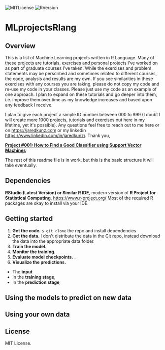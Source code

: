 ![MITLicense](https://badgen.net/cran/license/ggplot2)
![RVersion](https://badgen.net/cran/r/data.table)
# MLprojectsRlang
## Overview
This is a list of Machine Learning projects written in R Language. Many of these projects are tutorials, exercises and personal projects I've worked on as part of graduate courses I've taken. While the exercises and problem statements may be perscribed and sometimes related to different courses, the code, analysis and results are my own. If you see similarities in these exercises with any courses you are taking, please do not copy my code and re-use my code in your classes. Please just use my code as an example of one approach. I plan to expand on these tutorials and go deeper into them, i.e. improve them over time as my knowledge increases and based upon any feedback I receive. 

I plan to give each project a simple ID number between 000 to 999 (I doubt I will create more 1000 projects, tutorials and exercises out here in my lifetime, yet it's possible). Any questions feel free to reach out to me here or on https://jaredkunz.com or my linkedin https://www.linkedin.com/in/jaredkunz/. Thank you,

[**Project #001: How to Find a Good Classifier using Support Vector Machines**](https://github.com/jaredkunz/MLprojectsRlang/tree/main/001proj-svmclassifiers)

The rest of this readme file is in work, but this is the basic structure it will take eventually.

## Dependencies
**RStudio (Latest Version) or Similar R IDE**, modern version of **R Project for Statistical Computing**, https://www.r-project.org/  Most of the required R packages are okay to install via your IDE.

## Getting started

1. **Get the code.** `$ git clone` the repo and install dependencies
2. **Get the data.** I don't distribute the data in the Git repo, instead download the data into the appropriate data folder.
3. **Train the model.**  
4. **Monitor the training.**  
5. **Evaluate model checkpoints.**  .
6. **Visualize the predictions.**  

- The **input**  
- In the **training stage**,
- In the **prediction stage**,

## Using the models to predict on new data

## Using your own data
 
## License
MIT License.
